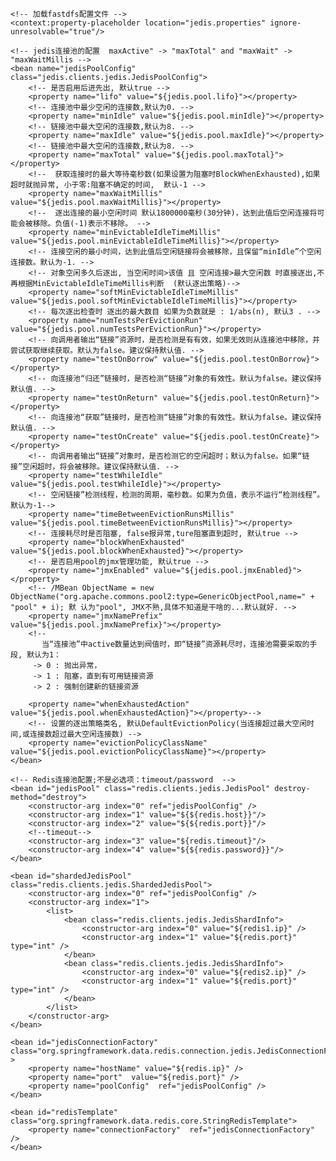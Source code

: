 <?xml version="1.0" encoding="UTF-8"?>
<beans xmlns="http://www.springframework.org/schema/beans"
	xmlns:xsi="http://www.w3.org/2001/XMLSchema-instance" xmlns:context="http://www.springframework.org/schema/context"
	xmlns:aop="http://www.springframework.org/schema/aop" xmlns:tx="http://www.springframework.org/schema/tx"
	xmlns:util="http://www.springframework.org/schema/util" xmlns:security="http://www.springframework.org/schema/security"
	xmlns:mvc="http://www.springframework.org/schema/mvc" xmlns:jpa="http://www.springframework.org/schema/data/jpa"
	xsi:schemalocation="http://www.springframework.org/schema/beans http://www.springframework.org/schema/beans/spring-beans.xsd
        			http://www.springframework.org/schema/context http://www.springframework.org/schema/context/spring-context.xsd
        			 http://www.springframework.org/schema/aop http://www.springframework.org/schema/aop/spring-aop.xsd
                    http://www.springframework.org/schema/tx http://www.springframework.org/schema/tx/spring-tx.xsd
                    http://www.springframework.org/schema/util http://www.springframework.org/schema/util/spring-util.xsd
					http://www.springframework.org/schema/security  http://www.springframework.org/schema/security/spring-security.xsd
       	 			http://www.springframework.org/schema/mvc http://www.springframework.org/schema/mvc/spring-mvc.xsd
       	 			http://www.springframework.org/schema/data/jpa http://www.springframework.org/schema/data/jpa/spring-jpa.xsd"
	default-autowire="byName" default-lazy-init="false">
	
	<!-- 加载fastdfs配置文件 -->
	<context:property-placeholder location="jedis.properties" ignore-unresolvable="true"/> 
	
	<!-- jedis连接池的配置  maxActive" -> "maxTotal" and "maxWait" -> "maxWaitMillis -->
	<bean name="jedisPoolConfig" class="jedis.clients.jedis.JedisPoolConfig"> 
        <!-- 是否启用后进先出, 默认true -->
        <property name="lifo" value="${jedis.pool.lifo}"></property>
        <!-- 连接池中最少空闲的连接数,默认为0. -->
        <property name="minIdle" value="${jedis.pool.minIdle}"></property>
        <!-- 链接池中最大空闲的连接数,默认为8. -->
        <property name="maxIdle" value="${jedis.pool.maxIdle}"></property>
        <!-- 链接池中最大空闲的连接数,默认为8. -->
        <property name="maxTotal" value="${jedis.pool.maxTotal}"></property>
        <!--  获取连接时的最大等待毫秒数(如果设置为阻塞时BlockWhenExhausted),如果超时就抛异常, 小于零:阻塞不确定的时间,  默认-1 -->
        <property name="maxWaitMillis" value="${jedis.pool.maxWaitMillis}"></property>
        <!--  逐出连接的最小空闲时间 默认1800000毫秒(30分钟)，达到此值后空闲连接将可能会被移除。负值(-1)表示不移除。 -->
        <property name="minEvictableIdleTimeMillis" value="${jedis.pool.minEvictableIdleTimeMillis}"></property>
        <!-- 连接空闲的最小时间，达到此值后空闲链接将会被移除，且保留“minIdle”个空闲连接数。默认为-1. -->
        <!-- 对象空闲多久后逐出, 当空闲时间>该值 且 空闲连接>最大空闲数 时直接逐出,不再根据MinEvictableIdleTimeMillis判断  (默认逐出策略)-->
        <property name="softMinEvictableIdleTimeMillis" value="${jedis.pool.softMinEvictableIdleTimeMillis}"></property>
        <!-- 每次逐出检查时 逐出的最大数目 如果为负数就是 : 1/abs(n), 默认3 . -->
        <property name="numTestsPerEvictionRun" value="${jedis.pool.numTestsPerEvictionRun}"></property>
        <!-- 向调用者输出“链接”资源时，是否检测是有有效，如果无效则从连接池中移除，并尝试获取继续获取。默认为false。建议保持默认值. -->
        <property name="testOnBorrow" value="${jedis.pool.testOnBorrow}"></property>
        <!-- 向连接池“归还”链接时，是否检测“链接”对象的有效性。默认为false。建议保持默认值. -->
        <property name="testOnReturn" value="${jedis.pool.testOnReturn}"></property>
        <!-- 向连接池“获取”链接时，是否检测“链接”对象的有效性。默认为false。建议保持默认值. -->
        <property name="testOnCreate" value="${jedis.pool.testOnCreate}"></property>
        <!-- 向调用者输出“链接”对象时，是否检测它的空闲超时；默认为false。如果“链接”空闲超时，将会被移除。建议保持默认值. -->
        <property name="testWhileIdle" value="${jedis.pool.testWhileIdle}"></property>
        <!-- 空闲链接”检测线程，检测的周期，毫秒数。如果为负值，表示不运行“检测线程”。默认为-1-->
        <property name="timeBetweenEvictionRunsMillis" value="${jedis.pool.timeBetweenEvictionRunsMillis}"></property>
        <!-- 连接耗尽时是否阻塞, false报异常,ture阻塞直到超时, 默认true -->
        <property name="blockWhenExhausted" value="${jedis.pool.blockWhenExhausted}"></property>
        <!-- 是否启用pool的jmx管理功能, 默认true -->
        <property name="jmxEnabled" value="${jedis.pool.jmxEnabled}"></property>
        <!-- /MBean ObjectName = new ObjectName("org.apache.commons.pool2:type=GenericObjectPool,name=" + "pool" + i); 默 认为"pool", JMX不熟,具体不知道是干啥的...默认就好. -->
        <property name="jmxNamePrefix" value="${jedis.pool.jmxNamePrefix}"></property>
        <!--
		   当“连接池”中active数量达到阀值时，即“链接”资源耗尽时，连接池需要采取的手段, 默认为1：
	     -> 0 : 抛出异常，
	     -> 1 : 阻塞，直到有可用链接资源
	     -> 2 : 强制创建新的链接资源
		
        <property name="whenExhaustedAction" value="${jedis.pool.whenExhaustedAction}"></property>-->
        <!-- 设置的逐出策略类名, 默认DefaultEvictionPolicy(当连接超过最大空闲时间,或连接数超过最大空闲连接数) -->
        <property name="evictionPolicyClassName" value="${jedis.pool.evictionPolicyClassName}"></property>
	</bean>
	
	<!-- Redis连接池配置;不是必选项：timeout/password  -->
	<bean id="jedisPool" class="redis.clients.jedis.JedisPool" destroy-method="destroy">
	    <constructor-arg index="0" ref="jedisPoolConfig" />
        <constructor-arg index="1" value="${${redis.host}}"/>
        <constructor-arg index="2" value="${${redis.port}}"/>
        <!--timeout-->
        <constructor-arg index="3" value="${redis.timeout}"/>
        <constructor-arg index="4" value="${${redis.password}}"/>
	</bean>

	<bean id="shardedJedisPool" class="redis.clients.jedis.ShardedJedisPool">
		<constructor-arg index="0" ref="jedisPoolConfig" />
		<constructor-arg index="1">
			<list>
				<bean class="redis.clients.jedis.JedisShardInfo">
					<constructor-arg index="0" value="${redis1.ip}" />
					<constructor-arg index="1" value="${redis.port}" type="int" />
				</bean>
				<bean class="redis.clients.jedis.JedisShardInfo">
					<constructor-arg index="0" value="${redis2.ip}" />
					<constructor-arg index="1" value="${redis.port}" type="int" />
				</bean>
			</list>
		</constructor-arg>
	</bean>
	
	<bean id="jedisConnectionFactory"  class="org.springframework.data.redis.connection.jedis.JedisConnectionFactory" >  
    	<property name="hostName" value="${redis.ip}" />  
    	<property name="port"  value="${redis.port}" />  
	    <property name="poolConfig"  ref="jedisPoolConfig" />  
	</bean> 

	<bean id="redisTemplate" class="org.springframework.data.redis.core.StringRedisTemplate">  
	    <property name="connectionFactory"  ref="jedisConnectionFactory" />  
	</bean>
	 
</beans>
